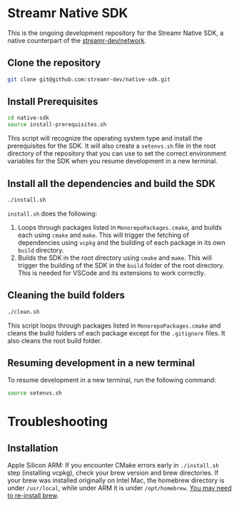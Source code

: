 # Streamr Native SDK

This is the ongoing development repository for the Streamr Native SDK, a native counterpart of the [streamr-dev/network](https://github.com/your-github-username/streamr-dev/network).

## Clone the repository

```bash
git clone git@github.com:streamr-dev/native-sdk.git
```

## Install Prerequisites

```bash
cd native-sdk
source install-prerequisites.sh
```

This script will recognize the operating system type and install the prerequisites for the SDK. It will also create a `setenvs.sh` file in the root directory of the repository that you can use to set the correct environment variables for the SDK when you resume development in a new terminal.

## Install all the dependencies and build the SDK

```bash
./install.sh
```

`install.sh` does the following:

1. Loops through packages listed in `MonorepoPackages.cmake`, and builds each using `cmake` and `make`. This will trigger the fetching of dependencies using `vcpkg` and the building of each package in its own `build` directory.
2. Builds the SDK in the root directory using `cmake` and `make`. This will trigger the building of the SDK in the `build` folder of the root directory. This is needed for VSCode and its extensions to work correctly.

## Cleaning the build folders

```bash
./clean.sh
```

This script loops through packages listed in `MonorepoPackages.cmake` and cleans the build folders of each package except for the `.gitignore` files. It also cleans the root build folder.

## Resuming development in a new terminal

To resume development in a new terminal, run the following command:

```bash
source setenvs.sh
```

# Troubleshooting

## Installation
Apple Silicon ARM: If you encounter CMake errors early in `./install.sh` step (installing vcpkg), check your brew version and brew directories. If your brew was installed originally on Intel Mac, the homebrew directory is under `/usr/local`, while under ARM it is under `/opt/homebrew`. [You may need to re-install brew](https://apple.stackexchange.com/questions/410825/apple-silicon-port-all-homebrew-packages-under-usr-local-opt-to-opt-homebrew).
